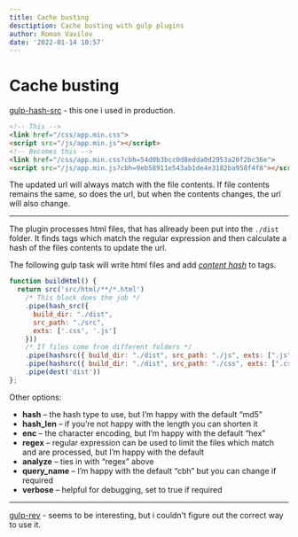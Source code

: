 ```yaml
---
title: Cache busting
desctiption: Cache busting with gulp plugins
author: Roman Vavilov
date: '2022-01-14 10:57'
---
```


# Cache busting

[gulp-hash-src](https://github.com/nmrugg/gulp-hash-src) - this one i used in production.

```HTML
<!-- This -->
<link href="/css/app.min.css">
<script src="/js/app.min.js"></script>
<!-- Becomes this -->
<link href="/css/app.min.css?cbh=54d0b3bcc0d8edda0d2953a20f2bc36e">
<script src="/js/app.min.js?cbh=9eb58911e543ab1de4e3182ba958f4f8"></script>
```
The updated url will always match with the file contents. If file contents remains the same, so does the
url, but when the contents changes, the url will also change.

___
The plugin processes html files, that has allready been put into the `./dist` folder. It finds tags which match the regular expression and then calculate a hash of the files contents to update the url. 

The following gulp task will write html files and add <i><u>content hash</u></i> to tags.

```JavaScript
function buildHtml() {
  return src('src/html/**/*.html')
    /* This block does the job */
    .pipe(hash_src({
      build_dir: "./dist",
      src_path: "./src",
      exts: ['.css', '.js']
    }))
    /* If files come from different folders */
    .pipe(hashsrc({ build_dir: "./dist", src_path: "./js", exts: [".js"]}))
    .pipe(hashsrc({ build_dir: "./dist", src_path: "./css", exts: [".css"]}))
    .pipe(dest('dist'))
};
```
Other options:

- __hash__ – the hash type to use, but I’m happy with the default “md5”
- __hash_len__ – if you’re not happy with the length you can shorten it
- __enc__ – the character encoding, but I’m happy with the default “hex”
- __regex__ – regular expression can be used to limit the files which match and are processed, but I’m happy with the default
- __analyze__ – ties in with “regex” above
- __query_name__ – I’m happy with the default “cbh” but you can change if required
- __verbose__ – helpful for debugging, set to true if required


___
[gulp-rev](https://github.com/sindresorhus/gulp-rev) - seems to be interesting, but i couldn't figure out the correct way
to use it.

